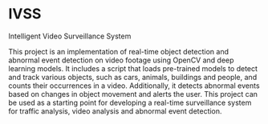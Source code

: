 # IVSS
Intelligent Video Surveillance System

This project is an implementation of real-time object detection and abnormal event detection on video footage using OpenCV and deep learning models. It includes a script that loads pre-trained models to detect and track various objects, such as cars, animals, buildings and people, and counts their occurrences in a video. Additionally, it detects abnormal events based on changes in object movement and alerts the user. This project can be used as a starting point for developing a real-time surveillance system for traffic analysis, video analysis and abnormal event detection.




